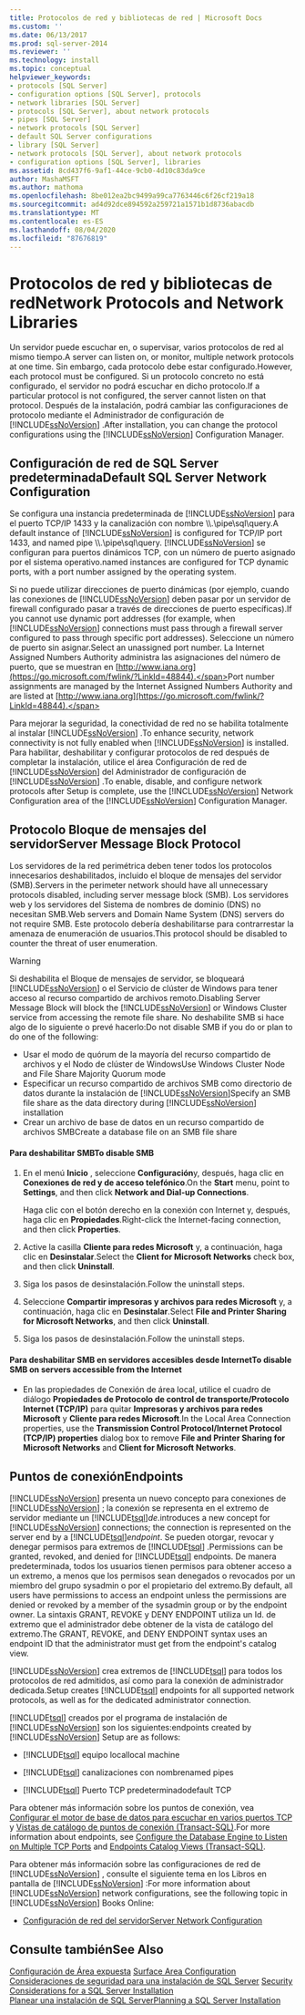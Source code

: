 ```yaml
---
title: Protocolos de red y bibliotecas de red | Microsoft Docs
ms.custom: ''
ms.date: 06/13/2017
ms.prod: sql-server-2014
ms.reviewer: ''
ms.technology: install
ms.topic: conceptual
helpviewer_keywords:
- protocols [SQL Server]
- configuration options [SQL Server], protocols
- network libraries [SQL Server]
- protocols [SQL Server], about network protocols
- pipes [SQL Server]
- network protocols [SQL Server]
- default SQL Server configurations
- library [SQL Server]
- network protocols [SQL Server], about network protocols
- configuration options [SQL Server], libraries
ms.assetid: 8cd437f6-9af1-44ce-9cb0-4d10c83da9ce
author: MashaMSFT
ms.author: mathoma
ms.openlocfilehash: 8be012ea2bc9499a99ca7763446c6f26cf219a18
ms.sourcegitcommit: ad4d92dce894592a259721a1571b1d8736abacdb
ms.translationtype: MT
ms.contentlocale: es-ES
ms.lasthandoff: 08/04/2020
ms.locfileid: "87676819"
---
```

# <a name="network-protocols-and-network-libraries"></a><span data-ttu-id="5b0f3-102">Protocolos de red y bibliotecas de red</span><span class="sxs-lookup"><span data-stu-id="5b0f3-102">Network Protocols and Network Libraries</span></span>
  <span data-ttu-id="5b0f3-103">Un servidor puede escuchar en, o supervisar, varios protocolos de red al mismo tiempo.</span><span class="sxs-lookup"><span data-stu-id="5b0f3-103">A server can listen on, or monitor, multiple network protocols at one time.</span></span> <span data-ttu-id="5b0f3-104">Sin embargo, cada protocolo debe estar configurado.</span><span class="sxs-lookup"><span data-stu-id="5b0f3-104">However, each protocol must be configured.</span></span> <span data-ttu-id="5b0f3-105">Si un protocolo concreto no está configurado, el servidor no podrá escuchar en dicho protocolo.</span><span class="sxs-lookup"><span data-stu-id="5b0f3-105">If a particular protocol is not configured, the server cannot listen on that protocol.</span></span> <span data-ttu-id="5b0f3-106">Después de la instalación, podrá cambiar las configuraciones de protocolo mediante el Administrador de configuración de [!INCLUDE[ssNoVersion](../../includes/ssnoversion-md.md)] .</span><span class="sxs-lookup"><span data-stu-id="5b0f3-106">After installation, you can change the protocol configurations using the [!INCLUDE[ssNoVersion](../../includes/ssnoversion-md.md)] Configuration Manager.</span></span>  
  
## <a name="default-sql-server-network-configuration"></a><span data-ttu-id="5b0f3-107">Configuración de red de SQL Server predeterminada</span><span class="sxs-lookup"><span data-stu-id="5b0f3-107">Default SQL Server Network Configuration</span></span>  
 <span data-ttu-id="5b0f3-108">Se configura una instancia predeterminada de [!INCLUDE[ssNoVersion](../../includes/ssnoversion-md.md)] para el puerto TCP/IP 1433 y la canalización con nombre \\\\.\pipe\sql\query.</span><span class="sxs-lookup"><span data-stu-id="5b0f3-108">A default instance of [!INCLUDE[ssNoVersion](../../includes/ssnoversion-md.md)] is configured for TCP/IP port 1433, and named pipe \\\\.\pipe\sql\query.</span></span> [!INCLUDE[ssNoVersion](../../includes/ssnoversion-md.md)] <span data-ttu-id="5b0f3-109">se configuran para puertos dinámicos TCP, con un número de puerto asignado por el sistema operativo.</span><span class="sxs-lookup"><span data-stu-id="5b0f3-109">named instances are configured for TCP dynamic ports, with a port number assigned by the operating system.</span></span>  
  
 <span data-ttu-id="5b0f3-110">Si no puede utilizar direcciones de puerto dinámicas (por ejemplo, cuando las conexiones de [!INCLUDE[ssNoVersion](../../includes/ssnoversion-md.md)] deben pasar por un servidor de firewall configurado pasar a través de direcciones de puerto específicas).</span><span class="sxs-lookup"><span data-stu-id="5b0f3-110">If you cannot use dynamic port addresses (for example, when [!INCLUDE[ssNoVersion](../../includes/ssnoversion-md.md)] connections must pass through a firewall server configured to pass through specific port addresses).</span></span> <span data-ttu-id="5b0f3-111">Seleccione un número de puerto sin asignar.</span><span class="sxs-lookup"><span data-stu-id="5b0f3-111">Select an unassigned port number.</span></span> <span data-ttu-id="5b0f3-112">La Internet Assigned Numbers Authority administra las asignaciones del número de puerto, que se muestran en [http://www.iana.org](https://go.microsoft.com/fwlink/?LinkId=48844).</span><span class="sxs-lookup"><span data-stu-id="5b0f3-112">Port number assignments are managed by the Internet Assigned Numbers Authority and are listed at [http://www.iana.org](https://go.microsoft.com/fwlink/?LinkId=48844).</span></span>  
  
 <span data-ttu-id="5b0f3-113">Para mejorar la seguridad, la conectividad de red no se habilita totalmente al instalar [!INCLUDE[ssNoVersion](../../includes/ssnoversion-md.md)] .</span><span class="sxs-lookup"><span data-stu-id="5b0f3-113">To enhance security, network connectivity is not fully enabled when [!INCLUDE[ssNoVersion](../../includes/ssnoversion-md.md)] is installed.</span></span> <span data-ttu-id="5b0f3-114">Para habilitar, deshabilitar y configurar protocolos de red después de completar la instalación, utilice el área Configuración de red de [!INCLUDE[ssNoVersion](../../includes/ssnoversion-md.md)] del Administrador de configuración de [!INCLUDE[ssNoVersion](../../includes/ssnoversion-md.md)] .</span><span class="sxs-lookup"><span data-stu-id="5b0f3-114">To enable, disable, and configure network protocols after Setup is complete, use the [!INCLUDE[ssNoVersion](../../includes/ssnoversion-md.md)] Network Configuration area of the [!INCLUDE[ssNoVersion](../../includes/ssnoversion-md.md)] Configuration Manager.</span></span>  
  
## <a name="server-message-block-protocol"></a><span data-ttu-id="5b0f3-115">Protocolo Bloque de mensajes del servidor</span><span class="sxs-lookup"><span data-stu-id="5b0f3-115">Server Message Block Protocol</span></span>  
 <span data-ttu-id="5b0f3-116">Los servidores de la red perimétrica deben tener todos los protocolos innecesarios deshabilitados, incluido el bloque de mensajes del servidor (SMB).</span><span class="sxs-lookup"><span data-stu-id="5b0f3-116">Servers in the perimeter network should have all unnecessary protocols disabled, including server message block (SMB).</span></span> <span data-ttu-id="5b0f3-117">Los servidores web y los servidores del Sistema de nombres de dominio (DNS) no necesitan SMB.</span><span class="sxs-lookup"><span data-stu-id="5b0f3-117">Web servers and Domain Name System (DNS) servers do not require SMB.</span></span> <span data-ttu-id="5b0f3-118">Este protocolo debería deshabilitarse para contrarrestar la amenaza de enumeración de usuarios.</span><span class="sxs-lookup"><span data-stu-id="5b0f3-118">This protocol should be disabled to counter the threat of user enumeration.</span></span>  
  
> [!WARNING]
>  <span data-ttu-id="5b0f3-119">Si deshabilita el Bloque de mensajes de servidor, se bloqueará [!INCLUDE[ssNoVersion](../../includes/ssnoversion-md.md)] o el Servicio de clúster de Windows para tener acceso al recurso compartido de archivos remoto.</span><span class="sxs-lookup"><span data-stu-id="5b0f3-119">Disabling Server Message Block will block the [!INCLUDE[ssNoVersion](../../includes/ssnoversion-md.md)] or Windows Cluster service from accessing the remote file share.</span></span> <span data-ttu-id="5b0f3-120">No deshabilite SMB si hace algo de lo siguiente o prevé hacerlo:</span><span class="sxs-lookup"><span data-stu-id="5b0f3-120">Do not disable SMB if you do or plan to do one of the following:</span></span>  
> 
>  -   <span data-ttu-id="5b0f3-121">Usar el modo de quórum de la mayoría del recurso compartido de archivos y el Nodo de clúster de Windows</span><span class="sxs-lookup"><span data-stu-id="5b0f3-121">Use Windows Cluster Node and File Share Majority Quorum mode</span></span>  
> -   <span data-ttu-id="5b0f3-122">Especificar un recurso compartido de archivos SMB como directorio de datos durante la instalación de [!INCLUDE[ssNoVersion](../../includes/ssnoversion-md.md)]</span><span class="sxs-lookup"><span data-stu-id="5b0f3-122">Specify an SMB file share as the data directory during [!INCLUDE[ssNoVersion](../../includes/ssnoversion-md.md)] installation</span></span>  
> -   <span data-ttu-id="5b0f3-123">Crear un archivo de base de datos en un recurso compartido de archivos SMB</span><span class="sxs-lookup"><span data-stu-id="5b0f3-123">Create a database file on an SMB file share</span></span>  
  
#### <a name="to-disable-smb"></a><span data-ttu-id="5b0f3-124">Para deshabilitar SMB</span><span class="sxs-lookup"><span data-stu-id="5b0f3-124">To disable SMB</span></span>  
  
1.  <span data-ttu-id="5b0f3-125">En el menú **Inicio** , seleccione **Configuración**y, después, haga clic en **Conexiones de red y de acceso telefónico**.</span><span class="sxs-lookup"><span data-stu-id="5b0f3-125">On the **Start** menu, point to **Settings**, and then click **Network and Dial-up Connections**.</span></span>  
  
     <span data-ttu-id="5b0f3-126">Haga clic con el botón derecho en la conexión con Internet y, después, haga clic en **Propiedades**.</span><span class="sxs-lookup"><span data-stu-id="5b0f3-126">Right-click the Internet-facing connection, and then click **Properties**.</span></span>  
  
2.  <span data-ttu-id="5b0f3-127">Active la casilla **Cliente para redes Microsoft** y, a continuación, haga clic en **Desinstalar**.</span><span class="sxs-lookup"><span data-stu-id="5b0f3-127">Select the **Client for Microsoft Networks** check box, and then click **Uninstall**.</span></span>  
  
3.  <span data-ttu-id="5b0f3-128">Siga los pasos de desinstalación.</span><span class="sxs-lookup"><span data-stu-id="5b0f3-128">Follow the uninstall steps.</span></span>  
  
4.  <span data-ttu-id="5b0f3-129">Seleccione **Compartir impresoras y archivos para redes Microsoft** y, a continuación, haga clic en **Desinstalar**.</span><span class="sxs-lookup"><span data-stu-id="5b0f3-129">Select **File and Printer Sharing for Microsoft Networks**, and then click **Uninstall**.</span></span>  
  
5.  <span data-ttu-id="5b0f3-130">Siga los pasos de desinstalación.</span><span class="sxs-lookup"><span data-stu-id="5b0f3-130">Follow the uninstall steps.</span></span>  
  
#### <a name="to-disable-smb-on-servers-accessible-from-the-internet"></a><span data-ttu-id="5b0f3-131">Para deshabilitar SMB en servidores accesibles desde Internet</span><span class="sxs-lookup"><span data-stu-id="5b0f3-131">To disable SMB on servers accessible from the Internet</span></span>  
  
-   <span data-ttu-id="5b0f3-132">En las propiedades de Conexión de área local, utilice el cuadro de diálogo **Propiedades de Protocolo de control de transporte/Protocolo Internet (TCP/IP)** para quitar **Impresoras y archivos para redes Microsoft** y **Cliente para redes Microsoft**.</span><span class="sxs-lookup"><span data-stu-id="5b0f3-132">In the Local Area Connection properties, use the **Transmission Control Protocol/Internet Protocol (TCP/IP) properties** dialog box to remove **File and Printer Sharing for Microsoft Networks** and **Client for Microsoft Networks**.</span></span>  
  
## <a name="endpoints"></a><span data-ttu-id="5b0f3-133">Puntos de conexión</span><span class="sxs-lookup"><span data-stu-id="5b0f3-133">Endpoints</span></span>  
 [!INCLUDE[ssNoVersion](../../includes/ssnoversion-md.md)] <span data-ttu-id="5b0f3-134">presenta un nuevo concepto para conexiones de [!INCLUDE[ssNoVersion](../../includes/ssnoversion-md.md)] ; la conexión se representa en el extremo de servidor mediante un [!INCLUDE[tsql](../../includes/tsql-md.md)]*de*.</span><span class="sxs-lookup"><span data-stu-id="5b0f3-134">introduces a new concept for [!INCLUDE[ssNoVersion](../../includes/ssnoversion-md.md)] connections; the connection is represented on the server end by a [!INCLUDE[tsql](../../includes/tsql-md.md)]*endpoint*.</span></span> <span data-ttu-id="5b0f3-135">Se pueden otorgar, revocar y denegar permisos para extremos de [!INCLUDE[tsql](../../includes/tsql-md.md)] .</span><span class="sxs-lookup"><span data-stu-id="5b0f3-135">Permissions can be granted, revoked, and denied for [!INCLUDE[tsql](../../includes/tsql-md.md)] endpoints.</span></span> <span data-ttu-id="5b0f3-136">De manera predeterminada, todos los usuarios tienen permisos para obtener acceso a un extremo, a menos que los permisos sean denegados o revocados por un miembro del grupo sysadmin o por el propietario del extremo.</span><span class="sxs-lookup"><span data-stu-id="5b0f3-136">By default, all users have permissions to access an endpoint unless the permissions are denied or revoked by a member of the sysadmin group or by the endpoint owner.</span></span> <span data-ttu-id="5b0f3-137">La sintaxis GRANT, REVOKE y DENY ENDPOINT utiliza un Id. de extremo que el administrador debe obtener de la vista de catálogo del extremo.</span><span class="sxs-lookup"><span data-stu-id="5b0f3-137">The GRANT, REVOKE, and DENY ENDPOINT syntax uses an endpoint ID that the administrator must get from the endpoint's catalog view.</span></span>  
  
 [!INCLUDE[ssNoVersion](../../includes/ssnoversion-md.md)] <span data-ttu-id="5b0f3-138">crea extremos de [!INCLUDE[tsql](../../includes/tsql-md.md)] para todos los protocolos de red admitidos, así como para la conexión de administrador dedicada.</span><span class="sxs-lookup"><span data-stu-id="5b0f3-138">Setup creates [!INCLUDE[tsql](../../includes/tsql-md.md)] endpoints for all supported network protocols, as well as for the dedicated administrator connection.</span></span>  
  
 [!INCLUDE[tsql](../../includes/tsql-md.md)] <span data-ttu-id="5b0f3-139">creados por el programa de instalación de [!INCLUDE[ssNoVersion](../../includes/ssnoversion-md.md)] son los siguientes:</span><span class="sxs-lookup"><span data-stu-id="5b0f3-139">endpoints created by [!INCLUDE[ssNoVersion](../../includes/ssnoversion-md.md)] Setup are as follows:</span></span>  
  
-   [!INCLUDE[tsql](../../includes/tsql-md.md)] <span data-ttu-id="5b0f3-140">equipo local</span><span class="sxs-lookup"><span data-stu-id="5b0f3-140">local machine</span></span>  
  
-   [!INCLUDE[tsql](../../includes/tsql-md.md)] <span data-ttu-id="5b0f3-141">canalizaciones con nombre</span><span class="sxs-lookup"><span data-stu-id="5b0f3-141">named pipes</span></span>  
  
-   [!INCLUDE[tsql](../../includes/tsql-md.md)] <span data-ttu-id="5b0f3-142">Puerto TCP predeterminado</span><span class="sxs-lookup"><span data-stu-id="5b0f3-142">default TCP</span></span>  
  
 <span data-ttu-id="5b0f3-143">Para obtener más información sobre los puntos de conexión, vea [Configurar el motor de base de datos para escuchar en varios puertos TCP](../../database-engine/configure-windows/configure-the-database-engine-to-listen-on-multiple-tcp-ports.md) y [Vistas de catálogo de puntos de conexión &#40;Transact-SQL&#41;](/sql/relational-databases/system-catalog-views/endpoints-catalog-views-transact-sql).</span><span class="sxs-lookup"><span data-stu-id="5b0f3-143">For more information about endpoints, see [Configure the Database Engine to Listen on Multiple TCP Ports](../../database-engine/configure-windows/configure-the-database-engine-to-listen-on-multiple-tcp-ports.md) and [Endpoints Catalog Views &#40;Transact-SQL&#41;](/sql/relational-databases/system-catalog-views/endpoints-catalog-views-transact-sql).</span></span>  
  
 <span data-ttu-id="5b0f3-144">Para obtener más información sobre las configuraciones de red de [!INCLUDE[ssNoVersion](../../includes/ssnoversion-md.md)] , consulte el siguiente tema en los Libros en pantalla de [!INCLUDE[ssNoVersion](../../includes/ssnoversion-md.md)] :</span><span class="sxs-lookup"><span data-stu-id="5b0f3-144">For more information about [!INCLUDE[ssNoVersion](../../includes/ssnoversion-md.md)] network configurations, see the following topic in [!INCLUDE[ssNoVersion](../../includes/ssnoversion-md.md)] Books Online:</span></span>  
  
-   [<span data-ttu-id="5b0f3-145">Configuración de red del servidor</span><span class="sxs-lookup"><span data-stu-id="5b0f3-145">Server Network Configuration</span></span>](../../database-engine/configure-windows/server-network-configuration.md)  
  
## <a name="see-also"></a><span data-ttu-id="5b0f3-146">Consulte también</span><span class="sxs-lookup"><span data-stu-id="5b0f3-146">See Also</span></span>  
 <span data-ttu-id="5b0f3-147">[Configuración de Área expuesta](../../relational-databases/security/surface-area-configuration.md) </span><span class="sxs-lookup"><span data-stu-id="5b0f3-147">[Surface Area Configuration](../../relational-databases/security/surface-area-configuration.md) </span></span>  
 <span data-ttu-id="5b0f3-148">[Consideraciones de seguridad para una instalación de SQL Server](../../../2014/sql-server/install/security-considerations-for-a-sql-server-installation.md) </span><span class="sxs-lookup"><span data-stu-id="5b0f3-148">[Security Considerations for a SQL Server Installation](../../../2014/sql-server/install/security-considerations-for-a-sql-server-installation.md) </span></span>  
 [<span data-ttu-id="5b0f3-149">Planear una instalación de SQL Server</span><span class="sxs-lookup"><span data-stu-id="5b0f3-149">Planning a SQL Server Installation</span></span>](../../../2014/sql-server/install/planning-a-sql-server-installation.md)  
  
  
